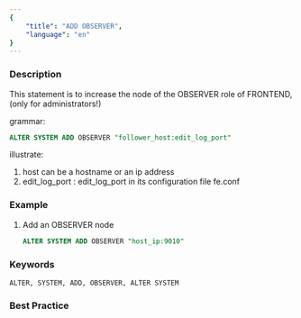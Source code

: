 ```yaml
---
{
    "title": "ADD OBSERVER",
    "language": "en"
}
---
```


<!--
Licensed to the Apache Software Foundation (ASF) under one
or more contributor license agreements.  See the NOTICE file
distributed with this work for additional information
regarding copyright ownership.  The ASF licenses this file
to you under the Apache License, Version 2.0 (the
"License"); you may not use this file except in compliance
with the License.  You may obtain a copy of the License at

  http://www.apache.org/licenses/LICENSE-2.0

Unless required by applicable law or agreed to in writing,
software distributed under the License is distributed on an
"AS IS" BASIS, WITHOUT WARRANTIES OR CONDITIONS OF ANY
KIND, either express or implied.  See the License for the
specific language governing permissions and limitations
under the License.
-->





### Description

This statement is to increase the node of the OBSERVER role of FRONTEND, (only for administrators!)

grammar:

```sql
ALTER SYSTEM ADD OBSERVER "follower_host:edit_log_port"
```

illustrate:

1. host can be a hostname or an ip address
2. edit_log_port : edit_log_port in its configuration file fe.conf

### Example

1. Add an OBSERVER node

    ```sql
    ALTER SYSTEM ADD OBSERVER "host_ip:9010"
    ```

### Keywords

    ALTER, SYSTEM, ADD, OBSERVER, ALTER SYSTEM

### Best Practice

